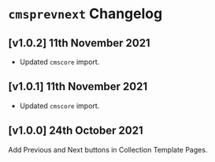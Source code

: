 # `cmsprevnext` Changelog

## [v1.0.2] 11th November 2021

- Updated `cmscore` import.

## [v1.0.1] 11th November 2021

- Updated `cmscore` import.

## [v1.0.0] 24th October 2021

Add Previous and Next buttons in Collection Template Pages.
